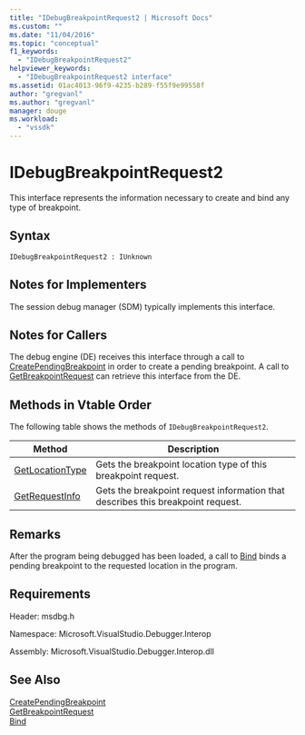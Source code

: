```yaml
---
title: "IDebugBreakpointRequest2 | Microsoft Docs"
ms.custom: ""
ms.date: "11/04/2016"
ms.topic: "conceptual"
f1_keywords: 
  - "IDebugBreakpointRequest2"
helpviewer_keywords: 
  - "IDebugBreakpointRequest2 interface"
ms.assetid: 01ac4013-96f9-4235-b289-f55f9e99558f
author: "gregvanl"
ms.author: "gregvanl"
manager: douge
ms.workload: 
  - "vssdk"
---
```

# IDebugBreakpointRequest2
This interface represents the information necessary to create and bind any type of breakpoint.  
  
## Syntax  
  
```  
IDebugBreakpointRequest2 : IUnknown  
```  
  
## Notes for Implementers  
 The session debug manager (SDM) typically implements this interface.  
  
## Notes for Callers  
 The debug engine (DE) receives this interface through a call to [CreatePendingBreakpoint](../../../extensibility/debugger/reference/idebugengine2-creatependingbreakpoint.md) in order to create a pending breakpoint. A call to [GetBreakpointRequest](../../../extensibility/debugger/reference/idebugpendingbreakpoint2-getbreakpointrequest.md) can retrieve this interface from the DE.  
  
## Methods in Vtable Order  
 The following table shows the methods of `IDebugBreakpointRequest2`.  
  
|Method|Description|  
|------------|-----------------|  
|[GetLocationType](../../../extensibility/debugger/reference/idebugbreakpointrequest2-getlocationtype.md)|Gets the breakpoint location type of this breakpoint request.|  
|[GetRequestInfo](../../../extensibility/debugger/reference/idebugbreakpointrequest2-getrequestinfo.md)|Gets the breakpoint request information that describes this breakpoint request.|  
  
## Remarks  
 After the program being debugged has been loaded, a call to [Bind](../../../extensibility/debugger/reference/idebugpendingbreakpoint2-bind.md) binds a pending breakpoint to the requested location in the program.  
  
## Requirements  
 Header: msdbg.h  
  
 Namespace: Microsoft.VisualStudio.Debugger.Interop  
  
 Assembly: Microsoft.VisualStudio.Debugger.Interop.dll  
  
## See Also  
 [CreatePendingBreakpoint](../../../extensibility/debugger/reference/idebugengine2-creatependingbreakpoint.md)   
 [GetBreakpointRequest](../../../extensibility/debugger/reference/idebugpendingbreakpoint2-getbreakpointrequest.md)   
 [Bind](../../../extensibility/debugger/reference/idebugpendingbreakpoint2-bind.md)